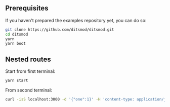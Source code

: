 ## Prerequisites

If you haven't prepared the examples repository yet, you can do so:

```bash
git clone https://github.com/ditsmod/ditsmod.git
cd ditsmod
yarn
yarn boot
```

## Nested routes

Start from first terminal:

```bash
yarn start
```

From second terminal:

```bash
curl -isS localhost:3000 -d '{"one":1}' -H 'content-type: application/json'
```
